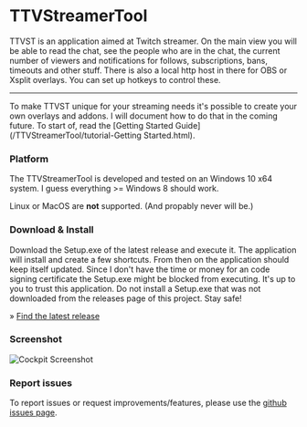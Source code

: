 # TTVStreamerTool

TTVST is an application aimed at Twitch streamer. On the main view you will be able to read the chat, see the people who are in the chat, the current number of viewers and notifications for follows, subscriptions, bans, timeouts and other stuff. There is also a local http host in there for OBS or Xsplit overlays. You can set up hotkeys to control these.

------

To make TTVST unique for your streaming needs it's possible to create your own overlays and addons. I will document how to do that in the coming future. To start of, read the [Getting Started Guide](/TTVStreamerTool/tutorial-Getting Started.html).

### Platform

The TTVStreamerTool is developed and tested on an Windows 10 x64 system. I guess everything >= Windows 8 should work.

Linux or MacOS are **not** supported. (And propably never will be.)

### Download & Install

Download the Setup.exe of the latest release and execute it. The application will install and create a few shortcuts. From then on the application should keep itself updated. Since I don't have the time or money for an code signing certificate the Setup.exe might be blocked from executing. It's up to you to trust this application. Do not install a Setup.exe that was not downloaded from the releases page of this project. Stay safe!

» [Find the latest release](https://github.com/PakL/TTVStreamerTool/releases/)

### Screenshot

![Cockpit Screenshot](http://paklweb.de/TTVStreamerTool/ttvst_screen.gif)

### Report issues

To report issues or request improvements/features, please use the [github issues page](https://github.com/PakL/TTVStreamerTool/issues).
